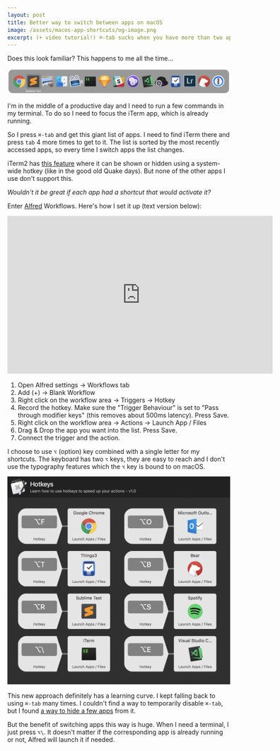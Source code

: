 ```yaml
---
layout: post
title: Better way to switch between apps on macOS
image: /assets/macos-app-shortcuts/og-image.png
excerpt: (+ video tutorial!) ⌘-tab sucks when you have more than two apps running. In this blog post I explore how we can make switching between apps more efficient.
---
```


Does this look familiar? This happens to me all the time…

![](/assets/macos-app-shortcuts/cmd-tab.png)

I'm in the middle of a productive day and I need to run a few commands in my terminal. To do so I need to focus the iTerm app, which is already running.

So I press `⌘-tab` and get this giant list of apps. I need to find iTerm there and press `tab` 4 more times to get to it. The list is sorted by the most recently accessed apps, so every time I switch apps the list changes.

iTerm2 has [this feature](https://www.iterm2.com/documentation-one-page.html#documentation-hotkey.html) where it can be shown or hidden using a system-wide hotkey (like in the good old Quake days). But none of the other apps I use don't support this.

*Wouldn't it be great if each app had a shortcut that would activate it?*

Enter [Alfred](https://www.alfredapp.com/) Workflows. Here's how I set it up (text version below):

<iframe width="600" height="356" src="https://www.youtube.com/embed/dP664Ro8PPk" frameborder="0" allow="autoplay; encrypted-media" allowfullscreen></iframe>

1. Open Alfred settings → Workflows tab
2. Add (+) → Blank Workflow
3. Right click on the workflow area → Triggers → Hotkey
4. Record the hotkey. Make sure the "Trigger Behaviour" is set to "Pass through modifier keys" (this removes about 500ms latency). Press Save.
5. Right click on the workflow area → Actions → Launch App / Files
6. Drag & Drop the app you want into the list. Press Save.
7. Connect the trigger and the action.

I choose to use `⌥` (option) key combined with a single letter for my shortcuts. The keyboard has two `⌥` keys, they are easy to reach and I don't use the typography features which the `⌥` key is bound to on macOS.

![](/assets/macos-app-shortcuts/my-app-hotkeys.png)

This new approach definitely has a learning curve. I kept falling back to using `⌘-tab` many times. I couldn't find a way to temporarily disable `⌘-tab`, but I found [a way to hide a few apps](https://apple.stackexchange.com/questions/92004/is-there-a-way-to-hide-certain-apps-from-the-cmdtab-menu) from it.

But the benefit of switching apps this way is huge. When I need a terminal, I just press `⌥\`. It doesn't matter if the corresponding app is already running or not, Alfred will launch it if needed.